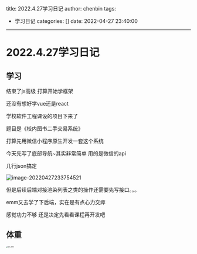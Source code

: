 title: 2022.4.27学习日记
author: chenbin
tags:
  - 学习日记
categories: []
date: 2022-04-27 23:40:00
---
# 2022.4.27学习日记

## 学习

结束了js高级 打算开始学框架

还没有想好学vue还是react

学校软件工程课设的项目下来了

题目是《校内图书二手交易系统》

打算先用微信小程序原生开发一套这个系统

今天先写了底部导航~其实非常简单 用的是微信的api

几行json搞定

![image-20220427233754521](https://ypyun-cdn.u1n1.com/img/picgo/2022/04/27/20220427233754.png)

但是后续后端对接渲染列表之类的操作还需要先写接口。。。

emm又去学了下后端，实在是有点心力交瘁

感觉功力不够 还是决定先看看课程再开发吧

## 体重

<img src="https://ypyun-cdn.u1n1.com/img/picgo/2022/04/27/20220427233705.PNG" alt="IMG_3589" style="zoom:25%;" />